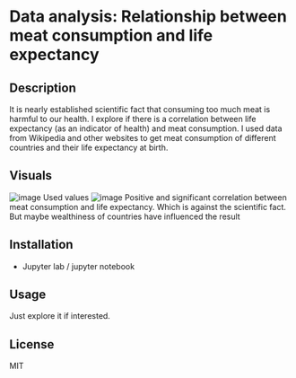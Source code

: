 # Data analysis: Relationship between meat consumption and life expectancy

## Description 
It is nearly established scientific fact that consuming too much meat is harmful to our health. I explore if there is a correlation between life expectancy (as an indicator of health) and meat consumption.  I used data from Wikipedia and other websites to get meat consumption of different countries and their life expectancy at birth. 

## Visuals 
![image](https://user-images.githubusercontent.com/96607633/158109747-984381b7-9648-4015-b9cc-c64a6004b9d6.png)
Used values 
![image](https://user-images.githubusercontent.com/96607633/158109788-7b966d85-9c22-48c7-a774-d6fde558f189.png)
Positive and significant correlation between meat consumption and life expectancy. Which is against the scientific fact. But maybe wealthiness of countries have influenced the result 

## Installation 
- Jupyter lab / jupyter notebook 

## Usage
Just explore it if interested. 


## License 
MIT
